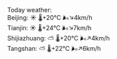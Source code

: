 Today weather:  
Beijing: ☀️   🌡️+20°C 🌬️↘4km/h  
Tianjin: ☀️   🌡️+24°C 🌬️↘7km/h  
Shijiazhuang: ⛅️  🌡️+20°C 🌬️↗4km/h  
Tangshan: ⛅️  🌡️+22°C 🌬️↗6km/h  
